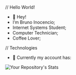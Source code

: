// Hello World!
- 👋 Hey!
- I’m Bruno Inocencio;
- Internet Systems Student;
- Computer Technician;
- Coffee Lover;

// Technologies
- 👀 Currently my account has:

![Your Repository's Stats](https://github-readme-stats.vercel.app/api/top-langs/?username=IN0C3NC10&langs_count=6&theme=dark)



<!---
- 👀 I’m interested in ...
- 🌱 I’m currently learning ...
- 💞️ I’m looking to collaborate on ...
- 📫 How to reach me ...

..Repository Details
![Your Repository's Stats](https://github-readme-stats.vercel.app/api?username=IN0C3NC10&show_icons=true&theme=midnight-purple)

![Profile View Counter](https://komarev.com/ghpvc/?username=IN0C3NC10)
![Hits](https://hitcounter.pythonanywhere.com/count/tag.svg?url = Paste_Your_GitHub_Repository_Link_Here)

[![Top Langs](https://github-readme-stats.vercel.app/api/top-langs/?username=IN0C3NC10&langs_count=8)](https://github.com/IN0C3NC10/github-readme-stats)

..If more languages don't shows up, try this
[![Top Langs](https://github-readme-stats.vercel.app/api/top-langs/?username=IN0C3NC10&langs_count=8)](https://github.com/anuraghazra/github-readme-stats)

IN0C3NC10/IN0C3NC10 is a ✨ special ✨ repository because its `README.md` (this file) appears on your GitHub profile.
You can click the Preview link to take a look at your changes.
--->
